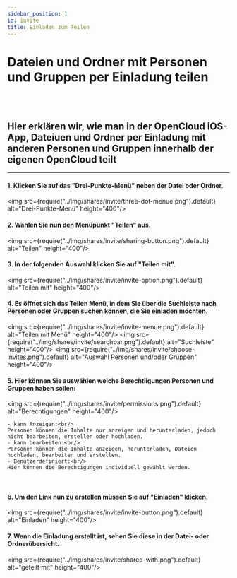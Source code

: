 ```yaml
---
sidebar_position: 1
id: invite
title: Einladen zum Teilen
---
```


# Dateien und Ordner mit Personen und Gruppen per Einladung teilen
<br/><br/>

## Hier erklären wir, wie man in der OpenCloud iOS-App, Dateiuen und Ordner per Einladung mit anderen Personen und Gruppen innerhalb der eigenen OpenCloud teilt

---

#### 1. Klicken Sie auf das "Drei-Punkte-Menü" neben der Datei oder Ordner.
<img src={require("../img/shares/invite/three-dot-menue.png").default} alt="Drei-Punkte-Menü" height="400"/>
<br/>

#### 2. Wählen Sie nun den Menüpunkt "Teilen" aus.
<img src={require("../img/shares/invite/sharing-button.png").default} alt="Teilen" height="400"/>
<br/>

#### 3. In der folgenden Auswahl klicken Sie auf "Teilen mit".
<img src={require("../img/shares/invite/invite-option.png").default} alt="Teilen mit" height="400"/>
<br/>

#### 4. Es öffnet sich das Teilen Menü, in dem Sie über die Suchleiste nach Personen oder Gruppen suchen können, die Sie einladen möchten.
<img src={require("../img/shares/invite/invite-menue.png").default} alt="Teilen mit Menü" height="400"/>
<img src={require("../img/shares/invite/searchbar.png").default} alt="Suchleiste" height="400"/>
<img src={require("../img/shares/invite/choose-invites.png").default} alt="Auswahl Personen und/oder Gruppen" height="400"/>
<br/>

#### 5. Hier können Sie auswählen welche Berechtiigungen Personen und Gruppen haben sollen:<br/>
<img src={require("../img/shares/invite/permissions.png").default} alt="Berechtigungen" height="400"/>

    - kann Anzeigen:<br/>
    Personen können die Inhalte nur anzeigen und herunterladen, jedoch nicht bearbeiten, erstellen oder hochladen.
    - kann bearbeiten:<br/>
    Personen können die Inhalte anzeigen, herunterladen, Dateien hochladen, bearbeiten und erstellen.
    - Benutzerdefiniert:<br/>
    Hier können die Berechtigungen individuell gewählt werden.
<br/>

#### 6. Um den Link nun zu erstellen müssen Sie auf "Einladen" klicken.
<img src={require("../img/shares/invite/invite-button.png").default} alt="Einladen" height="400"/>
<br/>

#### 7. Wenn die Einladung erstellt ist, sehen Sie diese in der Datei- oder Ordnerübersicht.
<img src={require("../img/shares/invite/shared-with.png").default} alt="geteilt mit" height="400"/>